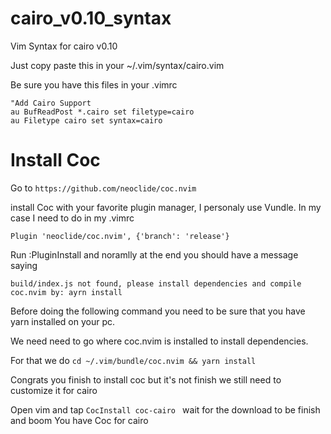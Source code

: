 # cairo_v0.10_syntax
Vim Syntax for cairo v0.10

Just copy paste this in your ~/.vim/syntax/cairo.vim

Be sure you have this files in your .vimrc

```vim
"Add Cairo Support
au BufReadPost *.cairo set filetype=cairo
au Filetype cairo set syntax=cairo
```

# Install Coc

Go to 
``https://github.com/neoclide/coc.nvim``

install Coc with your favorite plugin manager, I personaly use Vundle.
In my case I need to do in my .vimrc

``Plugin 'neoclide/coc.nvim', {'branch': 'release'}``

Run :PluginInstall and noramlly at the end you should have a message saying

```shell
build/index.js not found, please install dependencies and compile coc.nvim by: ayrn install
```

Before doing the following command you need to be sure that you have yarn installed on your pc.

We need need to go where coc.nvim is installed to install dependencies.

For that we do ``cd ~/.vim/bundle/coc.nvim && yarn install``

Congrats you finish to install coc but it's not finish we still need to customize it for cairo

Open vim and tap ``CocInstall coc-cairo `` wait for the download to be finish
and boom You have Coc for cairo

